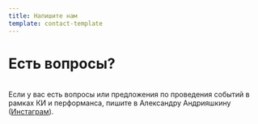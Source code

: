 ```yaml
---
title: Напишите нам
template: contact-template
---
```

# Есть вопросы?

<br>
Если у вас есть вопросы или предложения по проведения событий в рамках КИ и перформанса, пишите в Александру Андрияшкину (<a href = "https://instagram.com/andriyashkin.alexandr" target="_blank" rel="noreferrer">Инстаграм</a>).